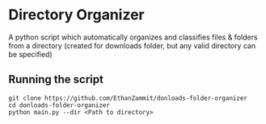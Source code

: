 # Directory Organizer
A python script which automatically organizes and classifies files & folders from a directory (created for downloads folder, but any valid directory can be specified)

## Running the script
```
git clone https://github.com/EthanZammit/donloads-folder-organizer
cd donloads-folder-organizer
python main.py --dir <Path to directory>
```

